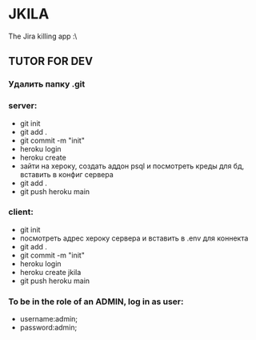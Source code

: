 # JKILA

The Jira killing app :\

## TUTOR FOR DEV

### Удалить папку .git 

### server: 
* git init
* git add .
* git commit -m "init"
* heroku login
* heroku create
* зайти на хероку, создать аддон psql и посмотреть креды для бд, вставить в конфиг сервера
* git add .
* git push heroku main

### client:
* git init 
* посмотреть адрес хероку сервера и вставить в .env для коннекта
* git add .
* git commit -m "init"
* heroku login
* heroku create jkila
* git push heroku main

### To be in the role of an ADMIN, log in as user:
* username:admin;
* password:admin;
